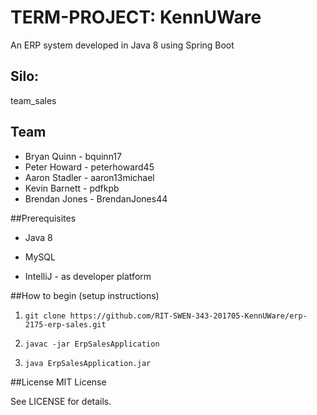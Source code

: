 # TERM-PROJECT: KennUWare

An ERP system developed in Java 8 using Spring Boot

## Silo:  
team_sales


## Team 

- Bryan Quinn - bquinn17
- Peter Howard - peterhoward45
- Aaron Stadler - aaron13michael 
- Kevin Barnett - pdfkpb
- Brendan Jones - BrendanJones44

##Prerequisites

- Java 8

- MySQL

- IntelliJ - as developer platform


##How to begin (setup instructions)

1. `git clone https://github.com/RIT-SWEN-343-201705-KennUWare/erp-2175-erp-sales.git`

2. `javac -jar ErpSalesApplication`

3. `java ErpSalesApplication.jar`



##License
MIT License

See LICENSE for details.
